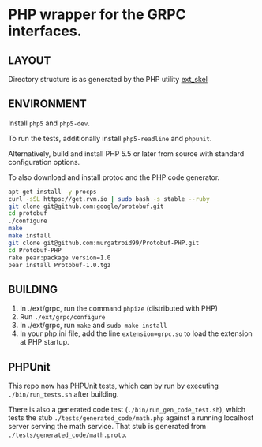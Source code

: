 # PHP wrapper for the GRPC interfaces.

## LAYOUT

Directory structure is as generated by the PHP utility
[ext_skel](http://php.net/manual/en/internals2.buildsys.skeleton.php)

## ENVIRONMENT

Install `php5` and `php5-dev`.

To run the tests, additionally install `php5-readline` and `phpunit`.

Alternatively, build and install PHP 5.5 or later from source with standard
configuration options.

To also download and install protoc and the PHP code generator.

```bash
apt-get install -y procps
curl -sSL https://get.rvm.io | sudo bash -s stable --ruby
git clone git@github.com:google/protobuf.git
cd protobuf
./configure
make
make install
git clone git@github.com:murgatroid99/Protobuf-PHP.git
cd Protobuf-PHP
rake pear:package version=1.0
pear install Protobuf-1.0.tgz
```

## BUILDING

 1. In ./ext/grpc, run the command `phpize` (distributed with PHP)
 2. Run `./ext/grpc/configure`
 3. In ./ext/grpc, run `make` and `sudo make install`
 4. In your php.ini file, add the line `extension=grpc.so` to load the
    extension at PHP startup.

## PHPUnit

This repo now has PHPUnit tests, which can by run by executing
`./bin/run_tests.sh` after building.

There is also a generated code test (`./bin/run_gen_code_test.sh`), which tests
the stub `./tests/generated_code/math.php` against a running localhost server
serving the math service. That stub is generated from
`./tests/generated_code/math.proto`.
